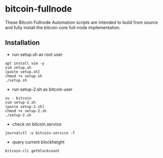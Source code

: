 # bitcoin-fullnode
These Bitcoin Fullnode Automation scripts are intended to build from source and fully install the bitcoin core full-node implementation.

## Installation
- run setup.sh as root user
```
apt install vim -y
vim setup.sh
[paste setup.sh]
chmod +x setup.sh
./setup.sh
```
- run setup-2.sh as bitcoin user
```
su - bitcoin
vim setup-2.sh
[paste setup-2.sh]
chmod +x setup-2.sh
./setup-2.sh
```
- check on bitcoin.service
```
journalctl -u bitcoin.service -f
```
- query current blockheight
```
bitcoin-cli getblockcount
```
